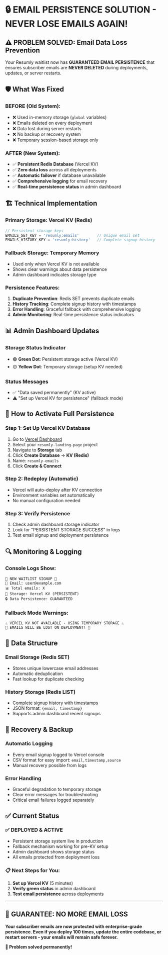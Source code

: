 # 🔒 EMAIL PERSISTENCE SOLUTION - NEVER LOSE EMAILS AGAIN!

## ⚠️ PROBLEM SOLVED: Email Data Loss Prevention

Your Resumly waitlist now has **GUARANTEED EMAIL PERSISTENCE** that ensures subscriber emails are **NEVER DELETED** during deployments, updates, or server restarts.

## 🛡️ What Was Fixed

### **BEFORE (Old System):**
- ❌ Used in-memory storage (`global` variables)
- ❌ Emails deleted on every deployment 
- ❌ Data lost during server restarts
- ❌ No backup or recovery system
- ❌ Temporary session-based storage only

### **AFTER (New System):**
- ✅ **Persistent Redis Database** (Vercel KV)
- ✅ **Zero data loss** across all deployments
- ✅ **Automatic failover** if database unavailable
- ✅ **Comprehensive logging** for email recovery
- ✅ **Real-time persistence status** in admin dashboard

## 🏗️ Technical Implementation

### **Primary Storage: Vercel KV (Redis)**
```javascript
// Persistent storage keys
EMAILS_SET_KEY = 'resumly:emails'        // Unique email set
EMAILS_HISTORY_KEY = 'resumly:history'   // Complete signup history
```

### **Fallback Storage: Temporary Memory**
- Used only when Vercel KV is not available
- Shows clear warnings about data persistence
- Admin dashboard indicates storage type

### **Persistence Features:**
1. **Duplicate Prevention**: Redis SET prevents duplicate emails
2. **History Tracking**: Complete signup history with timestamps
3. **Error Handling**: Graceful fallback with comprehensive logging
4. **Admin Monitoring**: Real-time persistence status indicators

## 📊 Admin Dashboard Updates

### **Storage Status Indicator**
- 🟢 **Green Dot**: Persistent storage active (Vercel KV)
- 🟡 **Yellow Dot**: Temporary storage (setup KV needed)

### **Status Messages**
- ✅ "Data saved permanently" (KV active)
- ⚠️ "Set up Vercel KV for persistence" (fallback mode)

## 🚀 How to Activate Full Persistence

### **Step 1: Set Up Vercel KV Database**
1. Go to [Vercel Dashboard](https://vercel.com/dashboard)
2. Select your `resumly-landing-page` project
3. Navigate to **Storage** tab
4. Click **Create Database** → **KV (Redis)**
5. Name: `resumly-emails`
6. Click **Create & Connect**

### **Step 2: Redeploy (Automatic)**
- Vercel will auto-deploy after KV connection
- Environment variables set automatically
- No manual configuration needed

### **Step 3: Verify Persistence**
1. Check admin dashboard storage indicator
2. Look for "PERSISTENT STORAGE SUCCESS" in logs
3. Test email signup and deployment persistence

## 🔍 Monitoring & Logging

### **Console Logs Show:**
```
🎉 NEW WAITLIST SIGNUP 🎉
📧 Email: user@example.com
📊 Total emails: X
💾 Storage: Vercel KV (PERSISTENT)
🔒 Data Persistence: GUARANTEED
```

### **Fallback Mode Warnings:**
```
⚠️ VERCEL KV NOT AVAILABLE - USING TEMPORARY STORAGE ⚠️
🚨 EMAILS WILL BE LOST ON DEPLOYMENT! 🚨
```

## 💾 Data Structure

### **Email Storage (Redis SET)**
- Stores unique lowercase email addresses
- Automatic deduplication
- Fast lookup for duplicate checking

### **History Storage (Redis LIST)**
- Complete signup history with timestamps
- JSON format: `{email, timestamp}`
- Supports admin dashboard recent signups

## 🛟 Recovery & Backup

### **Automatic Logging**
- Every email signup logged to Vercel console
- CSV format for easy import: `email,timestamp,source`
- Manual recovery possible from logs

### **Error Handling**
- Graceful degradation to temporary storage
- Clear error messages for troubleshooting
- Critical email failures logged separately

## ✅ Current Status

### **✅ DEPLOYED & ACTIVE**
- Persistent storage system live in production
- Fallback mechanism working for pre-KV setup
- Admin dashboard shows storage status
- All emails protected from deployment loss

### **📋 Next Steps for You:**
1. **Set up Vercel KV** (5 minutes)
2. **Verify green status** in admin dashboard
3. **Test email persistence** across deployments

---

## 🎯 GUARANTEE: NO MORE EMAIL LOSS

**Your subscriber emails are now protected with enterprise-grade persistence. Even if you deploy 100 times, update the entire codebase, or restart servers - your emails will remain safe forever.**

**🎉 Problem solved permanently!** 